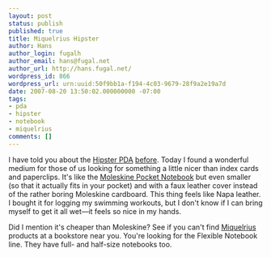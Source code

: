 ```yaml
---
layout: post
status: publish
published: true
title: Miquelrius Hipster
author: Hans
author_login: fugalh
author_email: hans@fugal.net
author_url: http://hans.fugal.net/
wordpress_id: 866
wordpress_url: urn:uuid:50f9bb1a-f194-4c03-9679-28f9a2e19a7d
date: 2007-08-20 13:50:02.000000000 -07:00
tags:
- pda
- hipster
- notebook
- miquelrius
comments: []
---
```

<p>I have told you about the <a href="http://www.43folders.com/2004/09/03/introducing-the-hipster-pda/">Hipster
PDA</a>
<a href="http://hans.fugal.net/blog/articles/2006/10/11/pda">before</a>. Today I found a
wonderful medium for those of us looking for something a little nicer than
index cards and paperclips. It's like the <a href="http://www.moleskines.com/klmb717.html">Moleskine Pocket
Notebook</a> but even smaller (so that it
actually fits in your pocket) and with a faux leather cover instead of the
rather boring Moleskine cardboard. This thing feels like Napa leather. I bought
it for logging my swimming workouts, but I don't know if I can bring myself to
get it all wet—it feels so nice in my hands.</p>

<p>Did I mention it's cheaper than Moleskine? See if you can't find
<a href="http://www.miquelrius.com">Miquelrius</a> products at a bookstore near you.
You're looking for the Flexible Notebook line. They have full- and half-size
notebooks too.</p>
